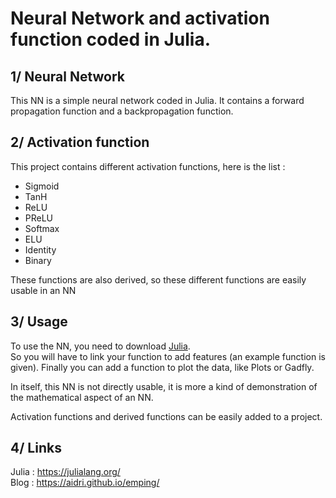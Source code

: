 # Neural Network and activation function coded in Julia.

## 1/ Neural Network

This NN is a simple neural network coded in Julia. It contains a forward propagation function and a backpropagation function.  

## 2/ Activation function

This project contains different activation functions, here is the list : 
- Sigmoid
- TanH
- ReLU
- PReLU
- Softmax
- ELU
- Identity
- Binary

These functions are also derived, so these different functions are easily usable in an NN

## 3/ Usage

To use the NN, you need to download  [Julia](https://julialang.org/).  
So you will have to link your function to add features (an example function is given). Finally you can add a function to plot the data, like Plots or Gadfly.

In itself, this NN is not directly usable, it is more a kind of demonstration of the mathematical aspect of an NN.

Activation functions and derived functions can be easily added to a project.

## 4/ Links

Julia : https://julialang.org/  
Blog : https://aidri.github.io/emping/  
